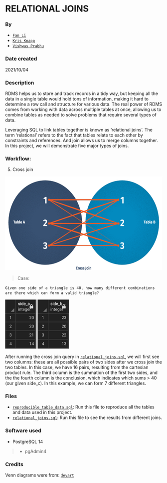 # RELATIONAL JOINS
### By
+ [`Fan Li`](https://github.com/victorlifan)
+ [`Kris Knapp`](https://github.com/kknapp3)
+ [`Vishwas Prabhu`](https://github.com/vishwasprabhu)

### Date created
2021/10/04

### Description
RDMS helps us to store and track records in a tidy way, but keeping all the data in a single table would hold tons of information, making it hard to determine a row call and structure for various data.  The real power of RDMS comes from working with data across multiple tables at once, allowing us to combine tables as needed to solve problems that require several types of data.

Leveraging SQL to link tables together is known as ‘relational joins’.  The term ‘relational’ refers to the fact that tables relate to each other by constraints and references.  And join allows us to merge columns together.  In this project, we will demonstrate five major types of joins.

### Workflow:
5) Cross join

<img src="img/cross_join.png" height="300" width="580">

> Case:

    Given one side of a triangle is 40, how many different combinations are there which can form a valid triangle?

<p float="left">
      <img src="img/trangle_side_a.png" width="100" />
      <img src="img/trangle_side_b.png" width="100" />
</p>

After running the cross join query in [`relational_joins.sql`](https://github.com/vishwasprabhu/relational_joins/blob/main/relational_joins.sql), we will first see two columns: these are all possible pairs of two sides after we cross join the two tables.  In this case, we have 16 pairs, resulting from the cartesian product rule.  The third column is the summation of the first two sides, and the the fourth column is the conclusion, which indicates which sums > 40 (our given side_c).  In this example, we can form 7 different triangles.

### Files
* [`reproducible_table_data.sql`](https://github.com/vishwasprabhu/relational_joins/blob/main/reproducible_table_data.sql): Run this file to reproduce all the tables and data used in this project.
* [`relational_joins.sql`](https://github.com/vishwasprabhu/relational_joins/blob/main/relational_joins.sql): Run this file to see the results from different joins.

### Software used
+ PostgreSQL 14
> * pgAdmin4

### Credits
Venn diagrams were from: [`devart`](https://www.devart.com/dbforge/sql/sqlcomplete/sql-join-statements.html)
